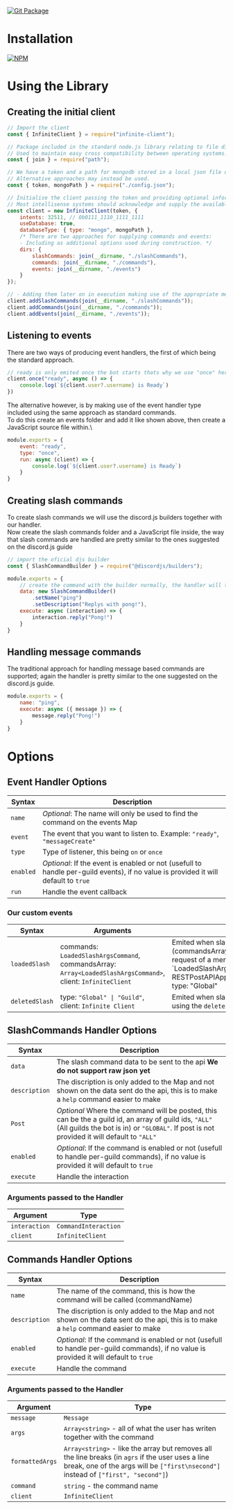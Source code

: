 [![Git Package](https://github.com/Infinite-Fansub/Infinite-Client/actions/workflows/github-publish.yml/badge.svg)](https://github.com/Infinite-Fansub/Infinite-Client/actions/workflows/github-publish.yml)

# Installation
[![NPM](https://nodei.co/npm/infinite-client.png)](https://nodei.co/npm/infinite-client)


# Using the Library

## Creating the initial client

```js
// Import the client
const { InfiniteClient } = require("infinite-client");

// Package included in the standard node.js library relating to file directories.
// Used to maintain easy cross compatibility between operating systems.
const { join } = require("path");

// We have a token and a path for mongodb stored in a local json file of the format *{ "token": "your-token", "mongoPath": "your-uri" }*
// Alternative approaches may instead be used.
const { token, mongoPath } = require("./config.json");

// Initialise the client passing the token and providing optional information.
// Most intellisense systems should acknowledge and supply the available options.
const client = new InfiniteClient(token, {
    intents: 32511, // 0b0111_1110_1111_1111
    useDatabase: true,
    databaseType: { type: "mongo", mongoPath },
    /* There are two approaches for supplying commands and events:
    - Including as additional options used during construction. */
    dirs: {
        slashCommands: join(__dirname, "./slashCommands"),
        commands: join(__dirname, "./commands"),
        events: join(__dirname, "./events")
    }
});

// - Adding them later on in execution making use of the appropriate methods of the custom client to load the command & event folders
client.addSlashCommands(join(__dirname, "./slashCommands"));
client.addCommands(join(__dirname, "./commands"));
client.addEvents(join(__dirname, "./events"));
```

## Listening to events

There are two ways of producing event handlers, the first of which being the standard approach.
```js
// ready is only emited once the bot starts thats why we use "once" here instead of "on"
client.once("ready", async () => {
    console.log(`${client.user?.username} is Ready`)
})
```
The alternative however, is by making use of the event handler type included using the same approach as standard commands.\
To do this create an events folder and add it like shown above, then create a JavaScript source file within.\
```js
module.exports = {
    event: "ready",
    type: "once",
    run: async (client) => {
        console.log(`${client.user?.username} is Ready`)
    }
}
```

## Creating slash commands

To create slash commands we will use the discord.js builders together with our handler.\
Now create the slash commands folder and a JavaScript file inside, the way that slash commands are handled are pretty similar to the ones suggested on the discord.js guide
```js
// import the oficial djs builder
const { SlashCommandBuilder } = require("@discordjs/builders");

module.exports = {
    // create the command with the builder normally, the handler will take of everything
    data: new SlashCommandBuilder()
        .setName("ping")
        .setDescription("Replys with pong!"),
    execute: async (interaction) => {
        interaction.reply("Pong!")
    }
}
```

## Handling message commands

The traditional approach for handling message based commands are supported; again the handler is pretty similar to the one suggested on the discord.js guide.
```js
module.exports = {
    name: "ping",
    execute: async ({ message }) => {
        message.reply("Pong!")
    }
}
```

# Options

## Event Handler Options
| Syntax    | Description                                                                                                                        |
| --------- | ---------------------------------------------------------------------------------------------------------------------------------- |
| `name`    | *Optional*: The name will only be used to find the command on the events Map                                                       |
| `event`   | The event that you want to listen to. Example: `"ready"`, `"messageCreate"`                                                        |
| `type`    | Type of listener, this being `on` or `once`                                                                                        |
| `enabled` | *Optional*: If the event is enabled or not (usefull to handle per-guild events), if no value is provided it will default to `true` |
| `run`     | Handle the event callback                                                                                                          |

### Our custom events
| Syntax         | Arguments                                                                                                    | Description                                                                                                                                                                                                          |
| -------------- | ------------------------------------------------------------------------------------------------------------ | -------------------------------------------------------------------------------------------------------------------------------------------------------------------------------------------------------------------- |
| `loadedSlash`  | commands: `LoadedSlashArgsCommand`, commandsArray: `Array<LoadedSlashArgsCommand>`, client: `InfiniteClient` | Emited when slash commands are loaded. (commandsArray was made because of a request of a member of the team). `LoadedSlashArgsCommand = {command: RESTPostAPIApplicationCommandsJSONBody, type: "Global" | "Guild"}` |
| `deletedSlash` | type: `"Global" \| "Guild"`, client: `Infinite Client`                                                       | Emited when slash commands are deleted using the `deleteSlashCommands` function                                                                                                                                      |

## SlashCommands Handler Options
| Syntax        | Description                                                                                                                                                                                          |
| ------------- | ---------------------------------------------------------------------------------------------------------------------------------------------------------------------------------------------------- |
| `data`        | The slash command data to be sent to the api **We do not support raw json yet**                                                                                                                      |
| `description` | The discription is only added to the Map and not shown on the data sent do the api, this is to make a `help` command easier to make                                                                  |
| `Post`        | *Optional* Where the command will be posted, this can be the a guild id, an array of guild ids, `"ALL"` (All guilds the bot is in) or `"GLOBAL"`. If post is not provided it will default to `"ALL"` |
| `enabled`     | *Optional*: If the command is enabled or not (usefull to handle per-guild commands), if no value is provided it will default to `true`                                                               |
| `execute`     | Handle the interaction                                                                                                                                                                               |

### Arguments passed to the Handler
| Argument      | Type                 |
| ------------- | -------------------- |
| `interaction` | `CommandInteraction` |
| `client`      | `InfiniteClient`     |

## Commands Handler Options
| Syntax        | Description                                                                                                                            |
| ------------- | -------------------------------------------------------------------------------------------------------------------------------------- |
| `name`        | The name of the command, this is how the command will be called (<prefix>commandName)                                                  |
| `description` | The discription is only added to the Map and not shown on the data sent do the api, this is to make a `help` command easier to make    |
| `enabled`     | *Optional*: If the command is enabled or not (usefull to handle per-guild commands), if no value is provided it will default to `true` |
| `execute`     | Handle the command                                                                                                                     |

### Arguments passed to the Handler
| Argument        | Type                                                                                                                                                                                     |
| --------------- | ---------------------------------------------------------------------------------------------------------------------------------------------------------------------------------------- |
| `message`       | `Message`                                                                                                                                                                                |
| `args`          | `Array<string>` - all of what the user has writen together with the command                                                                                                              |
| `formattedArgs` | `Array<string>` - like the array but removes all the line breaks (in `agrs` if the user uses a line break, one of the args will be `["first\nsecond"]` instead of `["first", "second"]`) |
| `command`       | `string` - the command name                                                                                                                                                              |
| `client`        | `InfiniteClient`                                                                                                                                                                         |